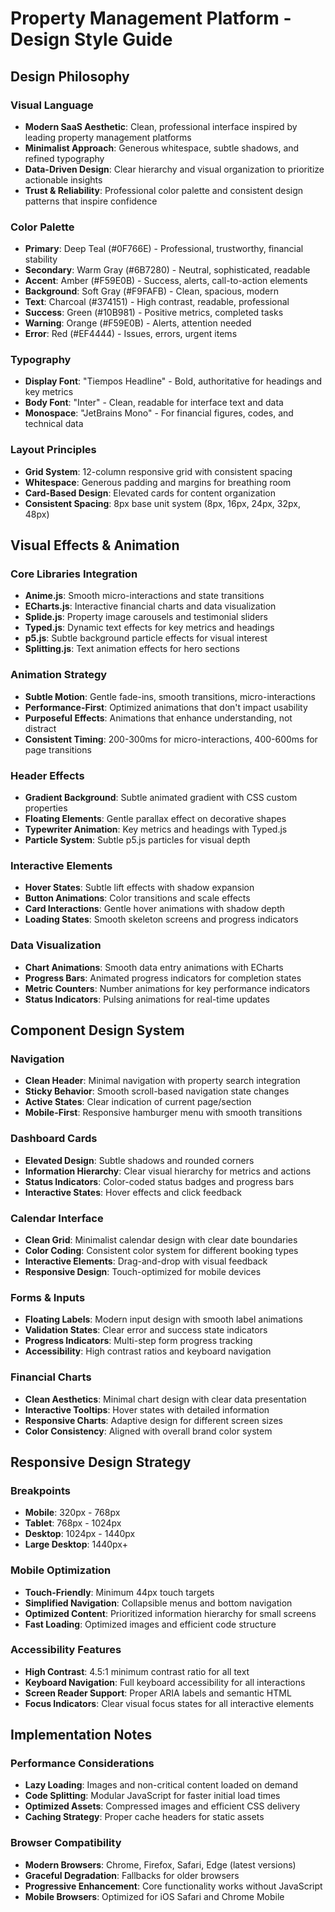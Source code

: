 # Property Management Platform - Design Style Guide

## Design Philosophy

### Visual Language
- **Modern SaaS Aesthetic**: Clean, professional interface inspired by leading property management platforms
- **Minimalist Approach**: Generous whitespace, subtle shadows, and refined typography
- **Data-Driven Design**: Clear hierarchy and visual organization to prioritize actionable insights
- **Trust & Reliability**: Professional color palette and consistent design patterns that inspire confidence

### Color Palette
- **Primary**: Deep Teal (#0F766E) - Professional, trustworthy, financial stability
- **Secondary**: Warm Gray (#6B7280) - Neutral, sophisticated, readable
- **Accent**: Amber (#F59E0B) - Success, alerts, call-to-action elements
- **Background**: Soft Gray (#F9FAFB) - Clean, spacious, modern
- **Text**: Charcoal (#374151) - High contrast, readable, professional
- **Success**: Green (#10B981) - Positive metrics, completed tasks
- **Warning**: Orange (#F59E0B) - Alerts, attention needed
- **Error**: Red (#EF4444) - Issues, errors, urgent items

### Typography
- **Display Font**: "Tiempos Headline" - Bold, authoritative for headings and key metrics
- **Body Font**: "Inter" - Clean, readable for interface text and data
- **Monospace**: "JetBrains Mono" - For financial figures, codes, and technical data

### Layout Principles
- **Grid System**: 12-column responsive grid with consistent spacing
- **Whitespace**: Generous padding and margins for breathing room
- **Card-Based Design**: Elevated cards for content organization
- **Consistent Spacing**: 8px base unit system (8px, 16px, 24px, 32px, 48px)

## Visual Effects & Animation

### Core Libraries Integration
- **Anime.js**: Smooth micro-interactions and state transitions
- **ECharts.js**: Interactive financial charts and data visualization
- **Splide.js**: Property image carousels and testimonial sliders
- **Typed.js**: Dynamic text effects for key metrics and headings
- **p5.js**: Subtle background particle effects for visual interest
- **Splitting.js**: Text animation effects for hero sections

### Animation Strategy
- **Subtle Motion**: Gentle fade-ins, smooth transitions, micro-interactions
- **Performance-First**: Optimized animations that don't impact usability
- **Purposeful Effects**: Animations that enhance understanding, not distract
- **Consistent Timing**: 200-300ms for micro-interactions, 400-600ms for page transitions

### Header Effects
- **Gradient Background**: Subtle animated gradient with CSS custom properties
- **Floating Elements**: Gentle parallax effect on decorative shapes
- **Typewriter Animation**: Key metrics and headings with Typed.js
- **Particle System**: Subtle p5.js particles for visual depth

### Interactive Elements
- **Hover States**: Subtle lift effects with shadow expansion
- **Button Animations**: Color transitions and scale effects
- **Card Interactions**: Gentle hover animations with shadow depth
- **Loading States**: Smooth skeleton screens and progress indicators

### Data Visualization
- **Chart Animations**: Smooth data entry animations with ECharts
- **Progress Bars**: Animated progress indicators for completion states
- **Metric Counters**: Number animations for key performance indicators
- **Status Indicators**: Pulsing animations for real-time updates

## Component Design System

### Navigation
- **Clean Header**: Minimal navigation with property search integration
- **Sticky Behavior**: Smooth scroll-based navigation state changes
- **Active States**: Clear indication of current page/section
- **Mobile-First**: Responsive hamburger menu with smooth transitions

### Dashboard Cards
- **Elevated Design**: Subtle shadows and rounded corners
- **Information Hierarchy**: Clear visual hierarchy for metrics and actions
- **Status Indicators**: Color-coded status badges and progress bars
- **Interactive States**: Hover effects and click feedback

### Calendar Interface
- **Clean Grid**: Minimalist calendar design with clear date boundaries
- **Color Coding**: Consistent color system for different booking types
- **Interactive Elements**: Drag-and-drop with visual feedback
- **Responsive Design**: Touch-optimized for mobile devices

### Forms & Inputs
- **Floating Labels**: Modern input design with smooth label animations
- **Validation States**: Clear error and success state indicators
- **Progress Indicators**: Multi-step form progress tracking
- **Accessibility**: High contrast ratios and keyboard navigation

### Financial Charts
- **Clean Aesthetics**: Minimal chart design with clear data presentation
- **Interactive Tooltips**: Hover states with detailed information
- **Responsive Charts**: Adaptive design for different screen sizes
- **Color Consistency**: Aligned with overall brand color system

## Responsive Design Strategy

### Breakpoints
- **Mobile**: 320px - 768px
- **Tablet**: 768px - 1024px
- **Desktop**: 1024px - 1440px
- **Large Desktop**: 1440px+

### Mobile Optimization
- **Touch-Friendly**: Minimum 44px touch targets
- **Simplified Navigation**: Collapsible menus and bottom navigation
- **Optimized Content**: Prioritized information hierarchy for small screens
- **Fast Loading**: Optimized images and efficient code structure

### Accessibility Features
- **High Contrast**: 4.5:1 minimum contrast ratio for all text
- **Keyboard Navigation**: Full keyboard accessibility for all interactions
- **Screen Reader Support**: Proper ARIA labels and semantic HTML
- **Focus Indicators**: Clear visual focus states for all interactive elements

## Implementation Notes

### Performance Considerations
- **Lazy Loading**: Images and non-critical content loaded on demand
- **Code Splitting**: Modular JavaScript for faster initial load times
- **Optimized Assets**: Compressed images and efficient CSS delivery
- **Caching Strategy**: Proper cache headers for static assets

### Browser Compatibility
- **Modern Browsers**: Chrome, Firefox, Safari, Edge (latest versions)
- **Graceful Degradation**: Fallbacks for older browsers
- **Progressive Enhancement**: Core functionality works without JavaScript
- **Mobile Browsers**: Optimized for iOS Safari and Chrome Mobile